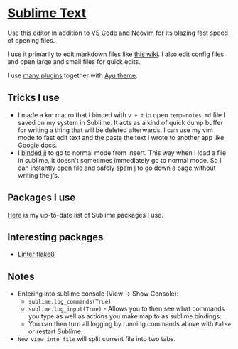 # [Sublime Text](https://www.sublimetext.com)
Use this editor in addition to [VS Code](vs-code/vs-code.md) and [Neovim](vim/vim.md) for its blazing fast speed of opening files.

I use it primarily to edit markdown files like [this wiki](../other/wiki-workflow.md). I also edit config files and open large and small files for quick edits.

I use [many plugins](sublime-text-plugins.md) together with [Ayu theme](https://github.com/dempfi/ayu).

## Tricks I use
- I made a km macro that I binded with `v + t` to open `temp-notes.md` file I saved on my system in Sublime. It acts as a kind of quick dump buffer for writing a thing that will be deleted afterwards. I can use my vim mode to fast edit text and the paste the text I wrote to another app like Google docs.
- I [binded jj](https://github.com/nikitavoloboev/dotfiles/blob/master/sublime/Default%20(OSX).sublime-keymap) to go to normal mode from insert. This way when I load a file in sublime, it doesn't sometimes immediately go to normal mode. So I can instantly open file and safely spam j to go down a page without writing the j's.

## Packages I use
[Here](https://github.com/nikitavoloboev/dotfiles/blob/master/sublime/Package%20Control.sublime-settings) is my up-to-date list of Sublime packages I use.

## Interesting packages
- [Linter flake8](https://github.com/SublimeLinter/SublimeLinter-flake8)

## Notes
- Entering into sublime console (View -> Show Console):
	- `sublime.log_commands(True)`
	- `sublime.log_input(True)` - Allows you to then see what commands you type as well as actions you make map to as sublime bindings.
	- You can then turn all logging by running commands above with `False` or restart Sublime.
- `New view into file` will split current file into two tabs.